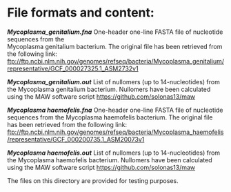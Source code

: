 # File formats and content:

  <b>*Mycoplasma_genitalium.fna*</b>
       One-header one-line FASTA file of nucleotide sequences from the   
       Mycoplasma genitalium bacterium. The original file has been retrieved 
       from the following link:
       ftp://ftp.ncbi.nlm.nih.gov/genomes/refseq/bacteria/Mycoplasma_genitalium/representative/GCF_000027325.1_ASM2732v1
	   
  <b>*Mycoplasma_genitalium.out*</b>
       List of nullomers (up to 14-nucleotides) from the Mycoplasma genitalium 
       bacterium. Nullomers have been calculated using the MAW software script
       https://github.com/solonas13/maw
	   
  <b>*Mycoplasma haemofelis.fna*</b>
       One-header one-line FASTA file of nucleotide sequences from the 
       Mycoplasma haemofelis bacterium. The original file has been retrieved 
       from the following link:
       ftp://ftp.ncbi.nlm.nih.gov/genomes/refseq/bacteria/Mycoplasma_haemofelis/representative/GCF_000200735.1_ASM20073v1
	   
  <b>*Mycoplasma haemofelis.out*</b>
       List of nullomers (up to 14-nucleotides) from the Mycoplasma haemofelis
       bacterium. Nullomers have been calculated using the MAW software script
       https://github.com/solonas13/maw


The files on this directory are provided for testing purposes. 



